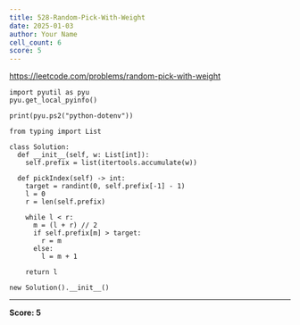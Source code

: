 ```yaml
---
title: 528-Random-Pick-With-Weight
date: 2025-01-03
author: Your Name
cell_count: 6
score: 5
---
```


https://leetcode.com/problems/random-pick-with-weight


```
import pyutil as pyu
pyu.get_local_pyinfo()
```


```
print(pyu.ps2("python-dotenv"))
```


```
from typing import List
```


```
class Solution:
  def __init__(self, w: List[int]):
    self.prefix = list(itertools.accumulate(w))

  def pickIndex(self) -> int:
    target = randint(0, self.prefix[-1] - 1)
    l = 0
    r = len(self.prefix)

    while l < r:
      m = (l + r) // 2
      if self.prefix[m] > target:
        r = m
      else:
        l = m + 1

    return l
```


```
new Solution().__init__()
```


---
**Score: 5**
